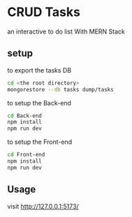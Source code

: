 # CRUD Tasks

 an interactive to do list With MERN Stack
## setup

to export the tasks DB

```bash
cd <the root directory>
mongorestore --db tasks dump/tasks

```
to setup the Back-end
```bash
cd Back-end
npm install
npm run dev

```
to setup the Front-end
```bash
cd Front-end
npm install
npm run dev


```

## Usage

visit http://127.0.0.1:5173/


